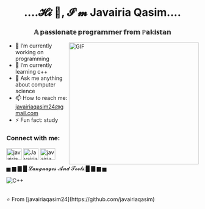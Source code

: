 
<h1 align="center">....𝓗𝓲 👋, 𝓘'𝓶 Javairia Qasim....</h1>

<h3 align="center">𝔸 𝕡𝕒𝕤𝕤𝕚𝕠𝕟𝕒𝕥𝕖 𝕡𝕣𝕠𝕘𝕣𝕒𝕞𝕞𝕖𝕣 𝕗𝕣𝕠𝕞 ℙ𝕒𝕜𝕚𝕤𝕥𝕒𝕟</h3>
<img align="right" alt="GIF" src="https://user-images.githubusercontent.com/55389276/140866485-8fb1c876-9a8f-4d6a-98dc-08c4981eaf70.gif" width="340" height="320" />

- 🔭 I’m currently working on programming
- 🌱 I’m currently learning c++
- 💬 Ask me anything about computer science 
- 📫 How to reach me: javairiaqasim24@gmail.com
- ⚡ Fun fact: study
  
<h3 align="left">Connect with me:</h3>
<p align="left">
<a href="https://linkedin.com/in/Javairia qasim" target="blank"><img align="center" src="https://raw.githubusercontent.com/rahuldkjain/github-profile-readme-generator/master/src/images/icons/Social/linked-in-alt.svg" alt="javairia qasim" height="30" width="40" /></a>
<a href="https://fb.com/Javairia Qasim" target="blank"><img align="center" src="https://raw.githubusercontent.com/rahuldkjain/github-profile-readme-generator/master/src/images/icons/Social/facebook.svg" alt="Javairia Qasim" height="30" width="40" /></a>
<a href="https://instagram.com/javairia Qasim" target="blank"><img align="center" src="https://raw.githubusercontent.com/rahuldkjain/github-profile-readme-generator/master/src/images/icons/Social/instagram.svg" alt="javairia Qasim" height="30" width="40" /></a>
</p>




 ▅ ▆ ▇ █  𝓛𝓪𝓷𝓰𝓾𝓪𝓰𝓮𝓼 𝓐𝓷𝓭 𝓣𝓸𝓸𝓵𝓼:█ ▇ ▆ ▅
 <br>


![C++](https://img.shields.io/badge/c++-%2300599C.svg?style=for-the-badge&logo=c%2B%2B&logoColor=white)

<br>
⭐️ From [javairiaqasim24](https://github.com/javairiaqasim)




